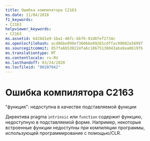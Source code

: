 ```yaml
---
title: Ошибка компилятора C2163
ms.date: 11/04/2016
f1_keywords:
- C2163
helpviewer_keywords:
- C2163
ms.assetid: 6428d1e9-1ba1-46fc-bbf6-91d6fef2734c
ms.openlocfilehash: acd86be999ef36666e99281cdffac99802a5699f
ms.sourcegitcommit: 857fa6b530224fa6c18675138043aba9aa0619fb
ms.translationtype: MT
ms.contentlocale: ru-RU
ms.lasthandoff: 03/24/2020
ms.locfileid: "80207042"
---
```

# <a name="compiler-error-c2163"></a>Ошибка компилятора C2163

"функция": недоступна в качестве подставляемой функции

Директива pragma `intrinsic` или `function` содержит функцию, недоступную в подставляемой форме. Например, некоторые встроенные функции недоступны при компиляции программы, использующей программирование с помощью/CLR.
